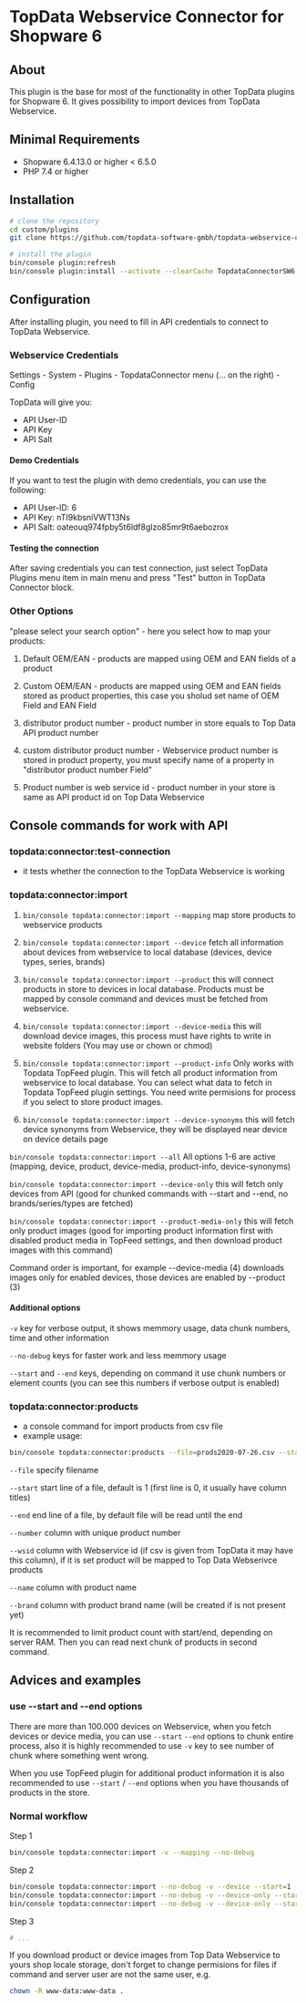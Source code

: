 # TopData Webservice Connector for Shopware 6

## About
This plugin is the base for most of the functionality in other TopData plugins for Shopware 6.
It gives possibility to import devices from TopData Webservice.

## Minimal Requirements
- Shopware 6.4.13.0 or higher < 6.5.0
- PHP 7.4 or higher

## Installation
```bash
# clone the repository
cd custom/plugins
git clone https://github.com/topdata-software-gmbh/topdata-webservice-connector-sw6.git

# install the plugin
bin/console plugin:refresh
bin/console plugin:install --activate --clearCache TopdataConnectorSW6 
```

## Configuration
After installing plugin, you need to fill in API credentials to connect to TopData Webservice.

### Webservice Credentials
Settings - System - Plugins - TopdataConnector menu (... on the right) - Config

TopData will give you:

- API User-ID
- API Key
- API Salt

#### Demo Credentials

If you want to test the plugin with demo credentials, you can use the following:
 
- API User-ID: 6
- API Key: nTI9kbsniVWT13Ns
- API Salt: oateouq974fpby5t6ldf8glzo85mr9t6aebozrox


#### Testing the connection
After saving credentials you can test connection, just select TopData Plugins menu item in main menu and press "Test" button in TopData Connector block.


### Other Options

"please select your search option" - here you select how to map your products:

1. Default OEM/EAN - products are mapped using OEM and EAN fields of a product

2. Custom OEM/EAN - products are mapped using OEM and EAN fields stored as product properties, this case you sholud set name of OEM Field and EAN Field

3. distributor product number - product number in store equals to Top Data API product number

4. custom distributor product number - Webservice product number is stored in product property, you must specify name of a property in "distributor product number Field"

5. Product number is web service id - product number in your store is same as API product id on Top Data Webservice




## Console commands for work with API

### topdata:connector:test-connection

- it tests whether the connection to the TopData Webservice is working

### topdata:connector:import
   
1. `bin/console topdata:connector:import --mapping`  map store products to webservice products

2. `bin/console topdata:connector:import --device`  fetch all information about devices from webservice to local database (devices, device types, series, brands)

3. `bin/console topdata:connector:import --product`  this will connect products in store to devices in local database. Products must be mapped by console command and devices must be fetched from webservice.

4. `bin/console topdata:connector:import --device-media`  this will download device images, this process must have rights to write in website folders (You may use or chown or chmod)

5. `bin/console topdata:connector:import --product-info`  Only works with Topdata TopFeed plugin. This will fetch all product information from webservice to local database. You can select what data to fetch in Topdata TopFeed plugin settings. You need write permisions for process if you select to store product images.

6. `bin/console topdata:connector:import --device-synonyms` this will fetch device synonyms from Webservice, they will be displayed near device on device details page

`bin/console topdata:connector:import --all`  All options 1-6 are active (mapping, device, product, device-media, product-info, device-synonyms)

`bin/console topdata:connector:import --device-only` this will fetch only devices from API (good for chunked commands with --start and --end, no brands/series/types are fetched)

`bin/console topdata:connector:import --product-media-only` this will fetch only product images (good for importing product information first with disabled product media in TopFeed settings, and then download product images with this command)

Command order is important, for example --device-media (4) downloads images only for enabled devices, those devices are enabled by --product (3)

#### Additional options
`-v` key for verbose output, it shows memmory usage, data chunk numbers, time and other information

`--no-debug` keys for faster work and less memmory usage

`--start` and `--end` keys, depending on command it use chunk numbers or element counts (you can see this numbers if verbose output is enabled)


### topdata:connector:products
- a console command for import products from csv file
- example usage:
 
```bash
bin/console topdata:connector:products --file=prods2020-07-26.csv --start=1 --end=1000 --number=4 --wsid=4 --name=11 --brand=10
```

`--file`  specify filename

`--start`  start line of a file, default is 1 (first line is 0, it usually have column titles)

`--end`  end line of a file, by default file will be read until the end

`--number`  column with unique product number

`--wsid`  column with Webservice id (if csv is given from TopData it may have this column), if it is set product will be mapped to Top Data Webserivce products

`--name`  column with product name

`--brand`  column with product brand name (will be created if is not present yet)

It is recommended to limit product count with start/end, depending on server RAM. Then you can read next chunk of products in second command.

## Advices and examples

### use --start and --end options

There are more than 100.000 devices on Webservice, when you fetch devices or device media, you can use `--start` `--end` options to chunk entire process, also it is highly recommended to use `-v` key to see number of chunk where something went wrong.

When you use TopFeed plugin for additional product information it is also recommended to use `--start` / `--end` options when you have thousands of products in the store.

### Normal workflow

Step 1 
```bash
bin/console topdata:connector:import -v --mapping --no-debug
```

 Step 2
```bash
bin/console topdata:connector:import --no-debug -v --device --start=1 --end=10
bin/console topdata:connector:import --no-debug -v --device-only --start=11 --end=20
bin/console topdata:connector:import --no-debug -v --device-only --start=21
```

Step 3
```bash
# ...
```

If you download product or device images from Top Data Webservice to yours shop locale storage, don't forget to change permisions for files if command and server user are not the same user, e.g.
<!-- TODO: fix the path "." in the command -->
```bash
chown -R www-data:www-data .
```
